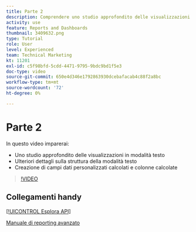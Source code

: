 ```yaml
---
title: Parte 2
description: Comprendere uno studio approfondito delle visualizzazioni in modalità testo, ulteriori dettagli sulla struttura della modalità testo, i dati personalizzati calcolati e le colonne calcolate.
activity: use
feature: Reports and Dashboards
thumbnail: 3409632.png
type: Tutorial
role: User
level: Experienced
team: Technical Marketing
kt: 11201
exl-id: c5f98bfd-5cdd-4471-9795-9bdc9bd1f5e3
doc-type: video
source-git-commit: 650e4d346e1792863930dcebafacab4c88f2a8bc
workflow-type: tm+mt
source-wordcount: '72'
ht-degree: 0%

---
```


# Parte 2

In questo video imparerai:

* Uno studio approfondito delle visualizzazioni in modalità testo
* Ulteriori dettagli sulla struttura della modalità testo
* Creazione di campi dati personalizzati calcolati e colonne calcolate

>[!VIDEO](https://video.tv.adobe.com/v/3409634/?quality=12&learn=on)

## Collegamenti handy

[[!UICONTROL Esplora API]](https://developer.adobe.com/workfront/api-explorer/)

[Manuale di reporting avanzato](/help/assets/advanced-reporting-manual.pdf)
